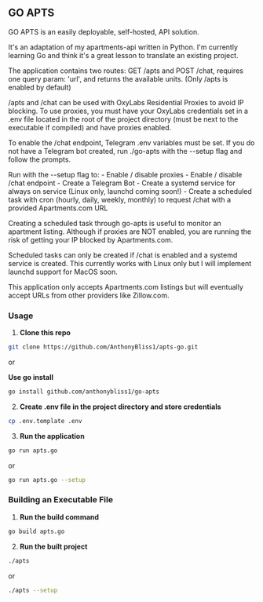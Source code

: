 ## GO APTS
GO APTS is an easily deployable, self-hosted, API solution. 

It's an adaptation of my apartments-api written in Python. I'm currently learning Go and think it's a great lesson to translate an existing project. 

The application contains two routes: GET /apts and POST /chat, requires one query param: 'url', and returns the available units. (Only /apts is enabled by default)

/apts and /chat can be used with OxyLabs Residential Proxies to avoid IP blocking. To use proxies, you must have your OxyLabs credentials set in a .env file located in the root of the project directory (must be next to the executable if compiled) and have proxies enabled.

To enable the /chat endpoint, Telegram .env variables must be set. If you do not have a Telegram bot created, run ./go-apts with the --setup flag and follow the prompts.

Run with the --setup flag to:
    - Enable / disable proxies
    - Enable / disable /chat endpoint
    - Create a Telegram Bot
    - Create a systemd service for always on service (Linux only, launchd coming soon!)
    - Create a scheduled task with cron (hourly, daily, weekly, monthly) to request /chat with a provided Apartments.com URL

Creating a scheduled task through go-apts is useful to monitor an apartment listing. Although if proxies are NOT enabled, you are running the risk of getting your IP blocked by Apartments.com.

Scheduled tasks can only be created if /chat is enabled and a systemd service is created. This currently works with Linux only but I will implement launchd support for MacOS soon.

This application only accepts Apartments.com listings but will eventually accept URLs from other providers like Zillow.com.

### Usage

1. **Clone this repo**
```bash
git clone https://github.com/AnthonyBliss1/apts-go.git
```

or 

**Use go install**
```bash
go install github.com/anthonybliss1/go-apts
```

2. **Create .env file in the project directory and store credentials**
```bash
cp .env.template .env
```

3. **Run the application**
```bash
go run apts.go
```

or 

```bash
go run apts.go --setup
```

### Building an Executable File

1. **Run the build command**
```bash 
go build apts.go
```

2. **Run the built project**
```bash
./apts
```

or 

```bash
./apts --setup
```